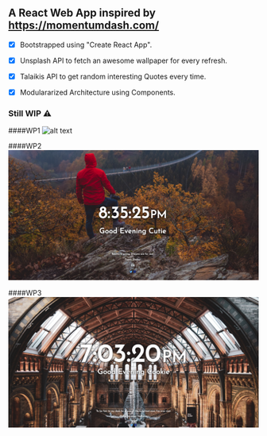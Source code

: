 ## A React Web App inspired by https://momentumdash.com/

- [x] Bootstrapped using "Create React App".
- [x] Unsplash API to fetch an awesome wallpaper for every refresh.
- [x] Talaikis API to get random interesting Quotes every time.
- [x] Modulararized Architecture using Components.


### Still WIP ⚠️

####WP1
![alt text](https://raw.githubusercontent.com/vale-c/momentum/master/screenshot-1.png)

####WP2
![alt text](https://raw.githubusercontent.com/vale-c/momentum/master/screenshot-2.png)

####WP3
![alt text](https://raw.githubusercontent.com/vale-c/momentum/master/screenshot-3.png)
